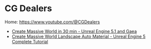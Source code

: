 # CG Dealers
Home: https://www.youtube.com/@CGDealers
- [Create Massive World in 30 min - Unreal Engine 5.1 and Gaea](https://youtu.be/HMv5zmPyl2s)
- [Create Massive World Landscape Auto Material - Unreal Engine 5 Complete Tutorial](https://youtu.be/rw8qDmFGsRo)
